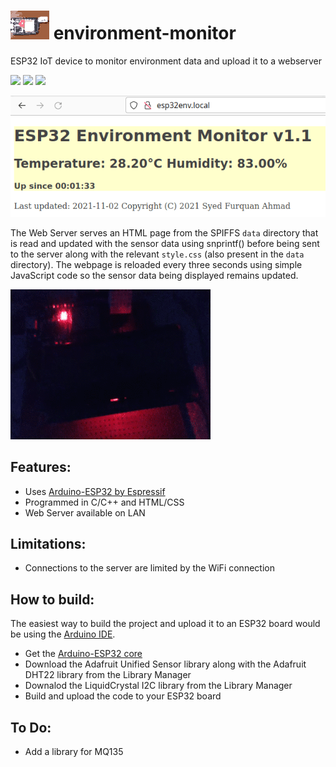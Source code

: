# ![](icon.png) environment-monitor
ESP32 IoT device to monitor environment data and upload it to a webserver

![](https://img.shields.io/github/v/release/furquan-lp/environment-monitor?include_prereleases&style=flat-square) ![](https://img.shields.io/github/release-date/furquan-lp/environment-monitor?style=flat-square) ![](https://img.shields.io/github/license/furquan-lp/environment-monitor?style=flat-square)

![](screenshot.gif)

The Web Server serves an HTML page from the SPIFFS `data` directory that is
read and updated with the sensor data using snprintf() before being sent to the
server along with the relevant `style.css` (also present in the `data`
directory). The webpage is reloaded every three seconds using simple JavaScript
code so the sensor data being displayed remains updated.

![](device.gif)

## Features:
* Uses [Arduino-ESP32 by Espressif](https://github.com/espressif/arduino-esp32)
* Programmed in C/C++ and HTML/CSS
* Web Server available on LAN

## Limitations:
* Connections to the server are limited by the WiFi connection

## How to build:
The easiest way to build the project and upload it to an ESP32 board would be
using the [Arduino IDE](https://www.arduino.cc/en/software/).
* Get the [Arduino-ESP32 core](https://github.com/espressif/arduino-esp32)
* Download the Adafruit Unified Sensor library along with the Adafruit DHT22
library from the Library Manager
* Downalod the LiquidCrystal I2C library from the Library Manager
* Build and upload the code to your ESP32 board

## To Do:
* Add a library for MQ135
